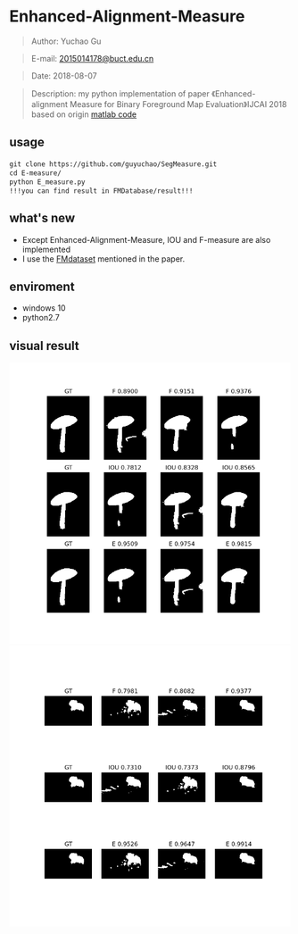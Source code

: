 # Enhanced-Alignment-Measure

> Author: Yuchao Gu

> E-mail: 2015014178@buct.edu.cn

> Date: 2018-08-07

> Description: my python implementation of paper 《Enhanced-alignment Measure for Binary Foreground Map Evaluation》IJCAI 2018 based on origin [matlab code](https://github.com/DengPingFan/E-measure)

## usage
	git clone https://github.com/guyuchao/SegMeasure.git
	cd E-measure/
	python E_measure.py
	!!!you can find result in FMDatabase/result!!!

## what's new
* Except Enhanced-Alignment-Measure, IOU and F-measure are also implemented
* I use the [FMdataset](http://dpfan.net/wp-content/uploads/FMDatabase.zip) mentioned in the paper.

## enviroment
* windows 10
* python2.7

## visual result
![](./FMDatabase/result/77.png)
![](./FMDatabase/result/95.png)
